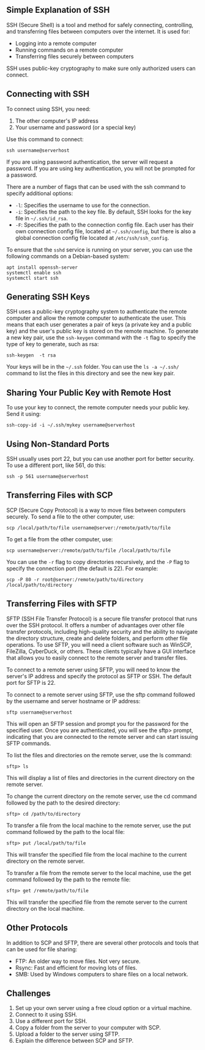 ## Simple Explanation of SSH

SSH (Secure Shell) is a tool and method for safely connecting, controlling, and transferring files between computers over the internet. It is used for:
- Logging into a remote computer
- Running commands on a remote computer
- Transferring files securely between computers

SSH uses public-key cryptography to make sure only authorized users can connect.

## Connecting with SSH

To connect using SSH, you need:
1. The other computer's IP address
2. Your username and password (or a special key)

Use this command to connect:

```
ssh username@serverhost
```

If you are using password authentication, the server will request a password. If you are using key authentication, you will not be prompted for a password.

There are a number of flags that can be used with the ssh command to specify additional options:

* `-l`: Specifies the username to use for the connection.
* `-i`: Specifies the path to the key file. By default, SSH looks for the key file in `~/.ssh/id_rsa`.
* `-F`: Specifies the path to the connection config file. Each user has their own connection config file, located at `~/.ssh/config`, but there is also a global connection config file located at `/etc/ssh/ssh_config`.

To ensure that the `sshd` service is running on your server, you can use the following commands on a Debian-based system:

```
apt install openssh-server
systemctl enable ssh
systemctl start ssh
```

## Generating SSH Keys

SSH uses a public-key cryptography system to authenticate the remote computer and allow the remote computer to authenticate the user. This means that each user generates a pair of keys (a private key and a public key) and the user's public key is stored on the remote machine. To generate a new key pair, use the `ssh-keygen` command with the `-t` flag to specify the type of key to generate, such as rsa:

```
ssh-keygen  -t rsa
```

Your keys will be in the `~/.ssh` folder. You can use the `ls -a ~/.ssh/` command to list the files in this directory and see the new key pair.

## Sharing Your Public Key with Remote Host

To use your key to connect, the remote computer needs your public key. Send it using:

```
ssh-copy-id -i ~/.ssh/mykey username@serverhost
```

## Using Non-Standard Ports

SSH usually uses port 22, but you can use another port for better security. To use a different port, like 561, do this:

```
ssh -p 561 username@serverhost
```

## Transferring Files with SCP

SCP (Secure Copy Protocol) is a way to move files between computers securely. To send a file to the other computer, use:

```
scp /local/path/to/file username@server:/remote/path/to/file
```

To get a file from the other computer, use:

```
scp username@server:/remote/path/to/file /local/path/to/file
```

You can use the `-r` flag to copy directories recursively, and the `-P` flag to specify the connection port (the default is 22). For example:

```
scp -P 80 -r root@server:/remote/path/to/directory /local/path/to/directory
```

## Transferring Files with SFTP

SFTP (SSH File Transfer Protocol) is a secure file transfer protocol that runs over the SSH protocol. It offers a number of advantages over other file transfer protocols, including high-quality security and the ability to navigate the directory structure, create and delete folders, and perform other file operations. To use SFTP, you will need a client software such as WinSCP, FileZilla, CyberDuck, or others. These clients typically have a GUI interface that allows you to easily connect to the remote server and transfer files.

To connect to a remote server using SFTP, you will need to know the server's IP address and specify the protocol as SFTP or SSH. The default port for SFTP is 22.

To connect to a remote server using SFTP, use the sftp command followed by the username and server hostname or IP address:

```
sftp username@serverhost
```

This will open an SFTP session and prompt you for the password for the specified user. Once you are authenticated, you will see the sftp> prompt, indicating that you are connected to the remote server and can start issuing SFTP commands.

To list the files and directories on the remote server, use the ls command:

```
sftp> ls
```

This will display a list of files and directories in the current directory on the remote server.

To change the current directory on the remote server, use the cd command followed by the path to the desired directory:

```
sftp> cd /path/to/directory
```

To transfer a file from the local machine to the remote server, use the put command followed by the path to the local file:

```
sftp> put /local/path/to/file
```

This will transfer the specified file from the local machine to the current directory on the remote server.

To transfer a file from the remote server to the local machine, use the get command followed by the path to the remote file:

```
sftp> get /remote/path/to/file
```

This will transfer the specified file from the remote server to the current directory on the local machine.


## Other Protocols

In addition to SCP and SFTP, there are several other protocols and tools that can be used for file sharing:

- FTP: An older way to move files. Not very secure.
- Rsync: Fast and efficient for moving lots of files.
- SMB: Used by Windows computers to share files on a local network.

## Challenges

1. Set up your own server using a free cloud option or a virtual machine.
2. Connect to it using SSH.
3. Use a different port for SSH.
4. Copy a folder from the server to your computer with SCP.
5. Upload a folder to the server using SFTP.
6. Explain the difference between SCP and SFTP.

